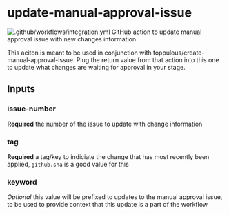 # update-manual-approval-issue
![.github/workflows/integration.yml](https://github.com/toppulous/update-manual-approval-issue/workflows/.github/workflows/integration.yml/badge.svg)
GitHub action to update manual approval issue with new changes information

This aciton is meant to be used in conjunction with toppulous/create-manual-approval-issue. Plug the
return value from that action into this one to update what changes are waiting for approval in your
stage.

## Inputs
### issue-number
**Required** the number of the issue to update with change information
### tag
**Required** a tag/key to indiciate the change that has most recently been applied, `github.sha` is
a good value for this
### keyword
*Optional* this value will be prefixed to updates to the manual approval issue, to be used to
provide context that this update is a part of the workflow

